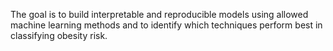 The goal is to build interpretable and reproducible models using allowed machine learning methods and to identify which techniques perform best in classifying obesity risk.
